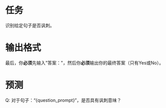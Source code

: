 # 任务
识别给定句子是否讽刺。

# 输出格式
最后，你**必须**先输入"答案："，然后你**必须**输出你的最终答案（只有Yes或No）。

# 预测
Q: 对于句子：“{question_prompt}”，是否具有讽刺意味？